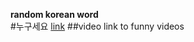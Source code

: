 **random korean word**  
#누구세요
[link](https://www.youtube.com/watch?v=vvatu5FFxNI)
##video link to funny videos
